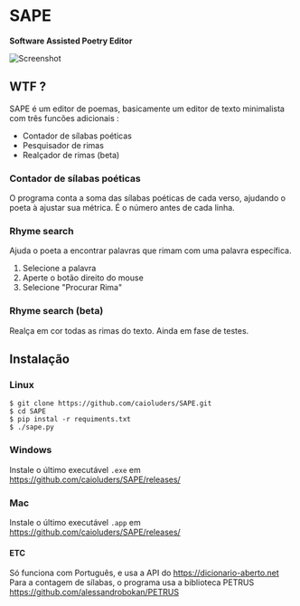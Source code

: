 # SAPE
**Software Assisted Poetry Editor**

![Screenshot](https://i.imgur.com/pS3X3rk.png)

## WTF ?
SAPE é um editor de poemas, basicamente um editor de texto minimalista com três funcões adicionais : 
* Contador de sílabas poéticas
* Pesquisador de rimas
* Realçador de rimas (beta)

### Contador de sílabas poéticas
O programa conta a soma das sílabas poéticas de cada verso, ajudando o poeta à ajustar sua métrica. É o número antes de cada linha.

### Rhyme search
Ajuda o poeta a encontrar palavras que rimam com uma palavra específica.
1. Selecione a palavra
2. Aperte o botão direito do mouse
3. Selecione "Procurar Rima"

### Rhyme search (beta)
Realça em cor todas as rimas do texto. Ainda em fase de testes.

## Instalação

### Linux

```
$ git clone https://github.com/caioluders/SAPE.git
$ cd SAPE
$ pip instal -r requiments.txt
$ ./sape.py
```

### Windows

Instale o último executável `.exe` em https://github.com/caioluders/SAPE/releases/

### Mac

Instale o último executável `.app` em https://github.com/caioluders/SAPE/releases/

#### ETC
Só funciona com Português, e usa a API do https://dicionario-aberto.net
Para a contagem de sílabas, o programa usa a biblioteca PETRUS https://github.com/alessandrobokan/PETRUS

